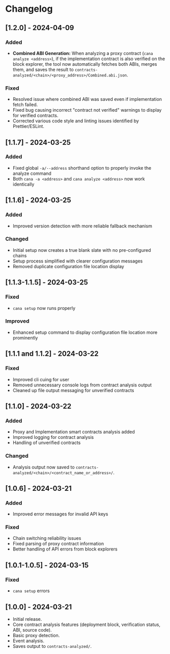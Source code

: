 # Changelog

## [1.2.0] - 2024-04-09

### Added

- **Combined ABI Generation:** When analyzing a proxy contract (`cana analyze <address>`), if the implementation contract is also verified on the block explorer, the tool now automatically fetches both ABIs, merges them, and saves the result to `contracts-analyzed/<chain>/<proxy_address>/Combined.abi.json`.

### Fixed

- Resolved issue where combined ABI was saved even if implementation fetch failed.
- Fixed bug causing incorrect "contract not verified" warnings to display for verified contracts.
- Corrected various code style and linting issues identified by Prettier/ESLint.

## [1.1.7] - 2024-03-25

### Added

- Fixed global `-a/--address` shorthand option to properly invoke the analyze command
- Both `cana -a <address>` and `cana analyze <address>` now work identically

## [1.1.6] - 2024-03-25

### Added

- Improved version detection with more reliable fallback mechanism

### Changed

- Initial setup now creates a true blank slate with no pre-configured chains
- Setup process simplified with clearer configuration messages
- Removed duplicate configuration file location display

## [1.1.3-1.1.5] - 2024-03-25

### Fixed

- `cana setup` now runs properly

### Improved

- Enhanced setup command to display configuration file location more prominently

## [1.1.1 and 1.1.2] - 2024-03-22

### Fixed

- Improved cli cuing for user
- Removed unnecessary console logs from contract analysis output
- Cleaned up file output messaging for unverified contracts

## [1.1.0] - 2024-03-22

### Added

- Proxy and Implementation smart contracts analysis added
- Improved logging for contract analysis
- Handling of unverified contracts

### Changed

- Analysis output now saved to `contracts-analyzed/<chain>/<contract_name_or_address>/`.

## [1.0.6] - 2024-03-21

### Added

- Improved error messages for invalid API keys

### Fixed

- Chain switching reliability issues
- Fixed parsing of proxy contract information
- Better handling of API errors from block explorers

## [1.0.1-1.0.5] - 2024-03-15

### Fixed

- `cana setup` errors

## [1.0.0] - 2024-03-21

- Initial release.
- Core contract analysis features (deployment block, verification status, ABI, source code).
- Basic proxy detection.
- Event analysis.
- Saves output to `contracts-analyzed/`.
